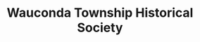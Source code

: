 ---
layout: repo
title: "Wauconda Township Historical Society"
id: 16140
permalink: repos/16140/
---